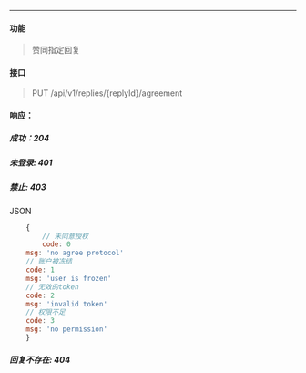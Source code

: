 -----------
#### 功能

> 赞同指定回复

#### 接口

> PUT /api/v1/replies/{replyId}/agreement

#### 响应：
##### 成功：204
##### 未登录: 401
##### 禁止: 403
JSON
```js
	{
		// 未同意授权
		code: 0
    msg: 'no agree protocol'
    // 账户被冻结
    code: 1
    msg: 'user is frozen'
    // 无效的token
    code: 2
    msg: 'invalid token'
    // 权限不足
    code: 3
    msg: 'no permission'
	}
```
##### 回复不存在: 404

